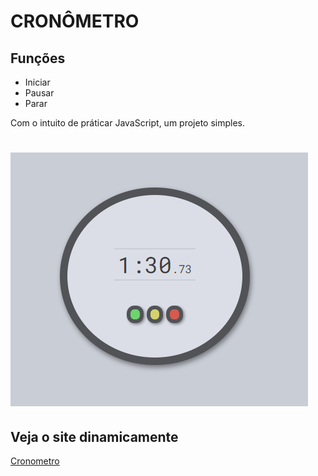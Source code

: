 # CRONÔMETRO

##

## Funções

- Iniciar
- Pausar
- Parar

Com o intuito de práticar JavaScript, um projeto simples.

<h1 aling="center">
    <img alt="cronômetro" title="cronômetro" src="./git/cronometro.PNG"/>
</h1>

## Veja o site dinamicamente

<a href="https://viteydev.github.io/Cronometro/">Cronometro</a>
